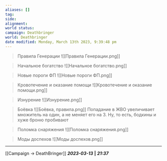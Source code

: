 ```yaml
---
aliases: []
tag: 
side: 
alignment: 
world status: 
campaign: Deathbringer
world: Deathbringer
date modified: Monday, March 13th 2023, 9:39:48 pm
---
```


> Правила Генерации
> ![[Правила Генерации.png]]

> Начальное богатство
> ![[Начальное богатство.png]]

> Новые пороги ФП
> ![[Новые пороги ФП.png]]

> Кровотечение и оказание помощи
> ![[Кровотечение и оказание помощи.png]]

> Изнурение
> ![[Изнурение.png]]

> Боёвка
> ![[Боёвка, правила.png]]
> Попадание в ЖВО увеличивает множитель на один, а не меняет его на 3. Ну, то есть, бодкины и хуже броню пробивают

> Поломка снаряжения
> ![[Поломка снаряжения.png]]

> Моды доспехов
> ![[Моды доспехов.png]]

___
[[Campaign → DeathBringer]]
***2023-03-13*** **|** ***21:37***
 


